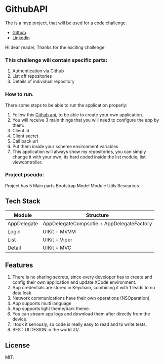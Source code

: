 # GithubAPI
The is a mvp project, that will be used for a code challenge.

- [Github][github-url]
- [Linkedin][linkedin-url]

Hi dear reader,
Thanks for the exciting challenge!

### This challenge will contain specific parts:

1. Authentication via Github
2. List off repositories
3. Details of individual repository

### How to run.
There some steps to be able to run the application properly:
1. Follow this [Github api][create-application-url], to be able to create your own application.
2. You will receive 3 main things that you will need to configure the app by them:
  1. Client id
  2. Client secret 
  3. Call back url
3. Put them inside your scheme environment variables.
4. This application will always show my repositories, you can simply change it with your own, its hard coded inside the list module, list viewcontroller.

### Project pseudo: 

Project has 5 Main parts
Bootstrap
Model
Module
Utils
Resources

## Tech Stack

| Module | Structure |
| ------ | ------ |
| AppDelegate | AppDelegateCompsotie + AppDelegateFactory |
| Login | UIKit + MVVM |
| List | UIKit + Viper |
| Detail | UIKit + MVC |

## Features

1. There is no sharing secrets, since every developer has to create and config their own application and update XCode environment.
2. App credentials are stored in Keychain, combining it with 1 leads to no data leak.
3. Network communications have their own operations (NSOperation).
4. App supports multi language
5. App supports light theme/dark theme.
6. You can stream app logs and download them after directly from the device.
7. I took it seriously, so code is really easy to read and to write tests.
8. BEST UI DESIGN in the world \:D/

## License

MIT.

   [github-url]: <https://www.github.com/sajacl>
   [linkedin-url]: <https://www.linkedin.com/in/sajacl/>
   [create-application-url]: <https://github.com/settings/applications/new>
